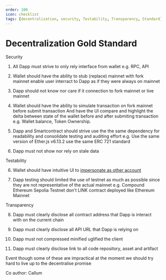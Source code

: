 ```yaml
---
order: 100
icon: checklist
tags: [decentralization, security, Testability, Transparency, Standard]
---
```


# Decentralization Gold Standard

Security
1. All Dapp must strive to only rely interface from wallet e.g. RPC, API

2. Wallet should have the ability to stub (replace) mainnet with fork mainnet enable user interract to Dapp as if they were always on mainnet

3. Dapp should not know nor care if it connection to fork mainnet or live mainnet

4. Wallet should have the ability to simulate transaction on fork mainnet before submit transaction And have the UI compare and highlight the delta between state of the wallet before and after submiting transaction e.g. Wallet balance, Token Ownership.

5. Dapp and Smartcontract should strive use the the same dependency for readability and consolidate testing and auditing effort e.g. Use the same version of Ether.js v6.13.2 use the same ERC 721 standard

6. Dapp must not show nor rely on stale data

Testability

6. Wallet should have intuitive UI to [impersonate as other account](https://yos.io/2021/09/11/real-world-contract-development-forking-mainnet/#impersonating-as-other-accounts)

7. Dapp testing should limited the use of testnet as much as possible since they are not representative of the actual mainnet e.g. Compound Ethereum Sepolia Testnet don't LINK contract deployed like Ethereum Mainnet

Transparency

8. Dapp must clearly disclose all contract address that Dapp is interact with on the current chain

9. Dapp must clearly disclose all API URL that Dapp is relying on

10. Dapp must not compressed minified uglified the client

11. Dapp must clearly disclose link to all code repository, asset and artifact

Event though some of these are impractical at the moment we should try hard to live up to the decentralise promise

Co author: Callum
